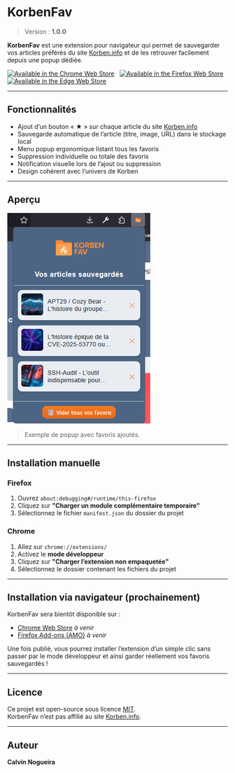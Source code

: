 # KorbenFav

> Version : **1.0.0**

**KorbenFav** est une extension pour navigateur qui permet de sauvegarder vos articles préférés du site [Korben.info](https://korben.info) et de les retrouver facilement depuis une popup dédiée.

<p>
<a href="https://chromewebstore.google.com/detail/gghjoadknebadlmnnimghfaddjahkaob?utm_source=item-share-cb" rel="nofollow"><img src="https://camo.githubusercontent.com/6ccbbcb67875ceb7d0debb51242a3eb282dc94553cbfdbdaa4a284884ea5b756/68747470733a2f2f646576656c6f7065722e6368726f6d652e636f6d2f7374617469632f646f63732f77656273746f72652f6272616e64696e672f696d6167652f3230367835382d6368726f6d652d7765622d626362383264313562323438362e706e67" alt="Available in the Chrome Web Store" data-canonical-src="https://developer.chrome.com/static/docs/webstore/branding/image/206x58-chrome-web-bcb82d15b2486.png" style="max-width: 100%;"></a>
 &nbsp;
<a href="https://addons.mozilla.org/fr/firefox/addon/korbenfav/"><img src="https://camo.githubusercontent.com/2d18938356c645c28ffd523ffe43ff8d06049abc82b6b91a965811d8c52aa1f6/68747470733a2f2f626c6f672e6d6f7a696c6c612e6f72672f6164646f6e732f66696c65732f323031352f31312f6765742d7468652d6164646f6e2e706e67" alt="Available in the Firefox Web Store" data-canonical-src="https://blog.mozilla.org/addons/files/2015/11/get-the-addon.png" style="max-width: 100%;"></a>
 &nbsp;
 <a href="" rel="nofollow"><img src="https://user-images.githubusercontent.com/78568641/212470539-dd4d22a0-3af8-4fa7-9671-6df5b2e26a70.png" alt="Available in the Edge Web Store" style="max-width: 100%;"></a>
</p>

---

## Fonctionnalités

- Ajout d’un bouton « ★ » sur chaque article du site [Korben.info](https://korben.info)
- Sauvegarde automatique de l’article (titre, image, URL) dans le stockage local
- Menu popup ergonomique listant tous les favoris
- Suppression individuelle ou totale des favoris
- Notification visuelle lors de l’ajout ou suppression
- Design cohérent avec l’univers de Korben

---

## Aperçu

![logo](imgs/menu.png)

> Exemple de popup avec favoris ajoutés.

---

## Installation manuelle

### Firefox

1. Ouvrez `about:debugging#/runtime/this-firefox`
2. Cliquez sur **"Charger un module complémentaire temporaire"**
3. Sélectionnez le fichier `manifest.json` du dossier du projet

### Chrome

1. Allez sur `chrome://extensions/`
2. Activez le **mode développeur**
3. Cliquez sur **"Charger l’extension non empaquetée"**
4. Sélectionnez le dossier contenant les fichiers du projet

---

## Installation via navigateur (prochainement)

KorbenFav sera bientôt disponible sur :

- [Chrome Web Store](https://chrome.google.com/webstore/) *à venir*
- [Firefox Add-ons (AMO)](https://addons.mozilla.org/) *à venir*

Une fois publié, vous pourrez installer l’extension d’un simple clic sans passer par le mode développeur et ainsi garder réellement vos favoris sauvegardés !

---

## Licence

Ce projet est open-source sous licence [MIT](LICENSE).  
KorbenFav n’est pas affilié au site [Korben.info](https://korben.info).

---

## Auteur

**Calvin Nogueira**

